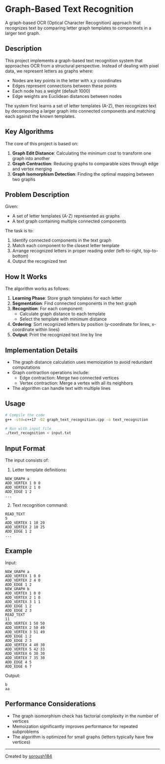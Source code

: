 # Graph-Based Text Recognition

A graph-based OCR (Optical Character Recognition) approach that recognizes text by comparing letter graph templates to components in a larger text graph.

## Description

This project implements a graph-based text recognition system that approaches OCR from a structural perspective. Instead of dealing with pixel data, we represent letters as graphs where:

- Nodes are key points in the letter with x,y coordinates
- Edges represent connections between these points
- Each node has a weight (default 1000)
- Edge weights are Euclidean distances between nodes

The system first learns a set of letter templates (A-Z), then recognizes text by decomposing a larger graph into connected components and matching each against the known templates.

## Key Algorithms

The core of this project is based on:

1. **Graph Edit Distance**: Calculating the minimum cost to transform one graph into another
2. **Graph Contraction**: Reducing graphs to comparable sizes through edge and vertex merging
3. **Graph Isomorphism Detection**: Finding the optimal mapping between two graphs

## Problem Description

Given:
- A set of letter templates (A-Z) represented as graphs
- A text graph containing multiple connected components

The task is to:
1. Identify connected components in the text graph
2. Match each component to the closest letter template
3. Arrange recognized letters in proper reading order (left-to-right, top-to-bottom)
4. Output the recognized text

## How It Works

The algorithm works as follows:

1. **Learning Phase**: Store graph templates for each letter
2. **Segmentation**: Find connected components in the text graph
3. **Recognition**: For each component:
   - Calculate graph distance to each template
   - Select the template with minimum distance
4. **Ordering**: Sort recognized letters by position (y-coordinate for lines, x-coordinate within lines)
5. **Output**: Print the recognized text line by line

## Implementation Details

- The graph distance calculation uses memoization to avoid redundant computations
- Graph contraction operations include:
  - Edge contraction: Merge two connected vertices
  - Vertex contraction: Merge a vertex with all its neighbors
- The algorithm can handle text with multiple lines

## Usage

```bash
# Compile the code
g++ -std=c++17 -O2 graph_text_recognition.cpp -o text_recognition

# Run with input file
./text_recognition < input.txt
```

## Input Format

The input consists of:

1. Letter template definitions:
```
NEW_GRAPH a
ADD_VERTEX 1 0 0
ADD_VERTEX 2 1 0
ADD_EDGE 1 2
...
```

2. Text recognition command:
```
READ_TEXT
5
ADD_VERTEX 1 10 20
ADD_VERTEX 2 10 25
ADD_EDGE 1 2
...
```

## Example

Input:
```
NEW_GRAPH a
ADD_VERTEX 1 0 0 
ADD_VERTEX 2 4 0
ADD_EDGE 1 2
NEW_GRAPH b
ADD_VERTEX 1 0 0 
ADD_VERTEX 2 1 0
ADD_VERTEX 3 1 1
ADD_EDGE 1 2
ADD_EDGE 2 3
READ_TEXT
11
ADD_VERTEX 1 50 50
ADD_VERTEX 2 50 49
ADD_VERTEX 3 51 49
ADD_EDGE 1 2
ADD_EDGE 2 3
ADD_VERTEX 4 40 30
ADD_VERTEX 5 42 33
ADD_VERTEX 6 30 30
ADD_VERTEX 7 35 30
ADD_EDGE 4 5
ADD_EDGE 6 7
```

Output:
```
b
aa
```

## Performance Considerations

- The graph isomorphism check has factorial complexity in the number of vertices
- Memoization significantly improves performance for repeated subproblems
- The algorithm is optimized for small graphs (letters typically have few vertices)

---

Created by [soroush184](https://github.com/soroush184) 
